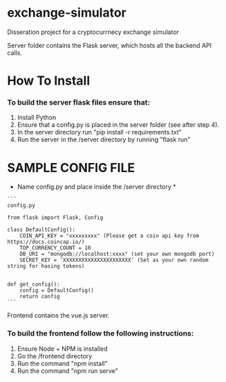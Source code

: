 # exchange-simulator
Disseration project for a cryptocurrnecy exchange simulator

Server folder contains the Flask server, which hosts all the backend API calls.
# How To Install 

### To build the server flask files ensure that:
1. Install Python
2. Ensure that a config.py is placed in the server folder (see after step 4).
3. In the server directory run "pip install -r requirements.txt"
4. Run the server in the /server directory by running "flask run"

# SAMPLE CONFIG FILE 
* Name config.py and place inside the /server directory *


````
```
config.py

from flask import Flask, Config

class DefaultConfig():  
    COIN_API_KEY = "xxxxxxxxx" (Please get a coin api key from https://docs.coincap.io/)  
    TOP_CURRENCY_COUNT = 10  
    DB_URI = "mongodb://localhost:xxxx" (set your own mongodb port)  
    SECRET_KEY = 'XXXXXXXXXXXXXXXXXXXXXX' (Set as your own random string for hasing tokens)  
    

def get_config():  
    config = DefaultConfig()  
    return config  
```
````
Frontend contains the vue.js server.
### To build the frontend follow the following instructions:
1. Ensure Node + NPM is installed
2. Go the /frontend directory
3. Run the command "npm install"
4. Run the command "npm run serve"
